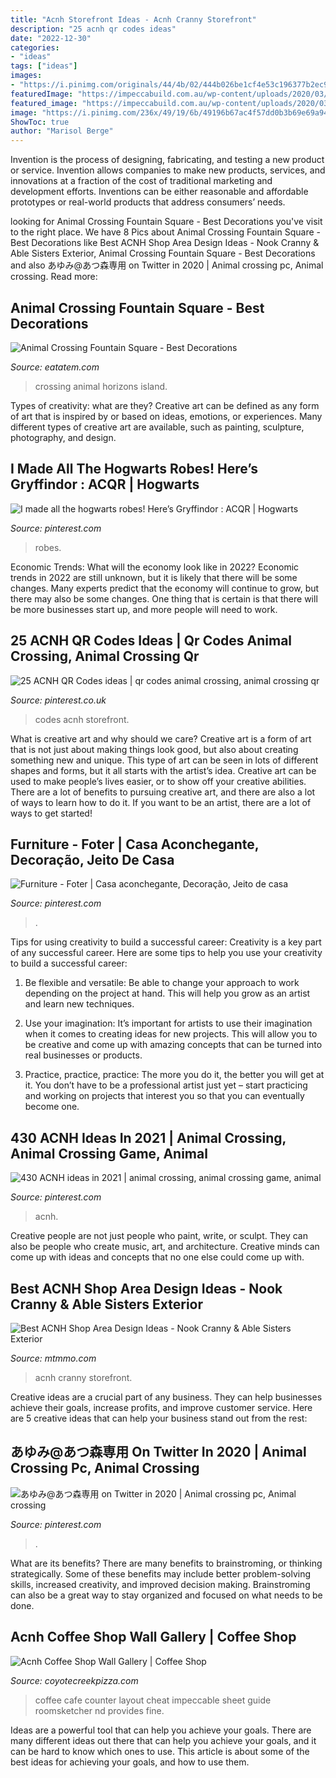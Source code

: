 ```yaml
---
title: "Acnh Storefront Ideas - Acnh Cranny Storefront"
description: "25 acnh qr codes ideas"
date: "2022-12-30"
categories:
- "ideas"
tags: ["ideas"]
images:
- "https://i.pinimg.com/originals/44/4b/02/444b026be1cf4e53c196377b2ec9d549.jpg"
featuredImage: "https://impeccabuild.com.au/wp-content/uploads/2020/03/Cafe-Design-Sydney-Coffee-Shop-Design-Cafe-Lighting-ImpeccaBuild--1200x1200.jpg"
featured_image: "https://impeccabuild.com.au/wp-content/uploads/2020/03/Cafe-Design-Sydney-Coffee-Shop-Design-Cafe-Lighting-ImpeccaBuild--1200x1200.jpg"
image: "https://i.pinimg.com/236x/49/19/6b/49196b67ac4f57dd0b3b69e69a94a3a7.jpg"
ShowToc: true
author: "Marisol Berge"
---
```



Invention is the process of designing, fabricating, and testing a new product or service. Invention allows companies to make new products, services, and innovations at a fraction of the cost of traditional marketing and development efforts. Inventions can be either reasonable and affordable prototypes or real-world products that address consumers’ needs.

	

		
looking for Animal Crossing Fountain Square - Best Decorations you've visit to the right place. We have 8 Pics about Animal Crossing Fountain Square - Best Decorations like Best ACNH Shop Area Design Ideas - Nook Cranny &amp; Able Sisters Exterior, Animal Crossing Fountain Square - Best Decorations and also あゆみ@あつ森専用 on Twitter in 2020 | Animal crossing pc, Animal crossing. Read more:
		
    
## Animal Crossing Fountain Square - Best Decorations

<img loading=lazy src="https://oyster.ignimgs.com/mediawiki/apis.ign.com/animal-crossing-new-horizons/a/ae/ACNH_ShopFlair.jpg?q=width%3D1280" onerror="this.onerror=null;this.src='https://tse3.mm.bing.net/th?id=OIP.X-FXj2IRkZRb3fo6pB5WWAHaEK&amp;pid=15.1';" alt="Animal Crossing Fountain Square - Best Decorations">

_Source: eatatem.com_

>crossing animal horizons island. 

	

Types of creativity: what are they?
Creative art can be defined as any form of art that is inspired by or based on ideas, emotions, or experiences. Many different types of creative art are available, such as painting, sculpture, photography, and design.

    
## I Made All The Hogwarts Robes! Here’s Gryffindor : ACQR | Hogwarts

<img loading=lazy src="https://i.pinimg.com/originals/6d/f6/dd/6df6dd01cfbef491a101ea32e3d998d8.jpg" onerror="this.onerror=null;this.src='https://tse2.mm.bing.net/th?id=OIP.crD5egYYVAtLp3jlv0ELawHaFj&amp;pid=15.1';" alt="I made all the hogwarts robes! Here’s Gryffindor : ACQR | Hogwarts">

_Source: pinterest.com_

>robes. 

	

Economic Trends: What will the economy look like in 2022?
Economic trends in 2022 are still unknown, but it is likely that there will be some changes. Many experts predict that the economy will continue to grow, but there may also be some changes. One thing that is certain is that there will be more businesses start up, and more people will need to work.

    
## 25 ACNH QR Codes Ideas | Qr Codes Animal Crossing, Animal Crossing Qr

<img loading=lazy src="https://i.pinimg.com/236x/c1/86/a3/c186a3025b57d7da851e20cb1f469fbf.jpg" onerror="this.onerror=null;this.src='https://tse3.mm.bing.net/th?id=OIP.uyrp_vUTkeWOffgiiQnvSwAAAA&amp;pid=15.1';" alt="25 ACNH QR Codes ideas | qr codes animal crossing, animal crossing qr">

_Source: pinterest.co.uk_

>codes acnh storefront. 

	

What is creative art and why should we care?
Creative art is a form of art that is not just about making things look good, but also about creating something new and unique. This type of art can be seen in lots of different shapes and forms, but it all starts with the artist’s idea. Creative art can be used to make people’s lives easier, or to show off your creative abilities. There are a lot of benefits to pursuing creative art, and there are also a lot of ways to learn how to do it. If you want to be an artist, there are a lot of ways to get started!

    
## Furniture - Foter | Casa Aconchegante, Decoração, Jeito De Casa

<img loading=lazy src="https://i.pinimg.com/originals/c2/23/a6/c223a698832b7d5e9fcce4dd1e5e583a.jpg" onerror="this.onerror=null;this.src='https://tse2.mm.bing.net/th?id=OIP.0YPqozaoZm7PpGBU6ul1HgHaHX&amp;pid=15.1';" alt="Furniture - Foter | Casa aconchegante, Decoração, Jeito de casa">

_Source: pinterest.com_

>. 

	

Tips for using creativity to build a successful career:
Creativity is a key part of any successful career. Here are some tips to help you use your creativity to build a successful career:
1. Be flexible and versatile: Be able to change your approach to work depending on the project at hand. This will help you grow as an artist and learn new techniques.

2. Use your imagination: It’s important for artists to use their imagination when it comes to creating ideas for new projects. This will allow you to be creative and come up with amazing concepts that can be turned into real businesses or products.

3. Practice, practice, practice: The more you do it, the better you will get at it. You don’t have to be a professional artist just yet – start practicing and working on projects that interest you so that you can eventually become one.


    
## 430 ACNH Ideas In 2021 | Animal Crossing, Animal Crossing Game, Animal

<img loading=lazy src="https://i.pinimg.com/236x/49/19/6b/49196b67ac4f57dd0b3b69e69a94a3a7.jpg" onerror="this.onerror=null;this.src='https://tse4.mm.bing.net/th?id=OIP.Z1ipG2zwGu74jfht-J8apAAAAA&amp;pid=15.1';" alt="430 ACNH ideas in 2021 | animal crossing, animal crossing game, animal">

_Source: pinterest.com_

>acnh. 

	

Creative people are not just people who paint, write, or sculpt. They can also be people who create music, art, and architecture. Creative minds can come up with ideas and concepts that no one else could come up with.

    
## Best ACNH Shop Area Design Ideas - Nook Cranny &amp; Able Sisters Exterior

<img loading=lazy src="https://www.mtmmo.com/upload/20210304/6375047514239534415340821.png" onerror="this.onerror=null;this.src='https://tse2.mm.bing.net/th?id=OIP.dd70UCViAwcTWF9cZJ6v4gHaEK&amp;pid=15.1';" alt="Best ACNH Shop Area Design Ideas - Nook Cranny &amp; Able Sisters Exterior">

_Source: mtmmo.com_

>acnh cranny storefront. 

	

Creative ideas are a crucial part of any business. They can help businesses achieve their goals, increase profits, and improve customer service. Here are 5 creative ideas that can help your business stand out from the rest:

    
## あゆみ@あつ森専用 On Twitter In 2020 | Animal Crossing Pc, Animal Crossing

<img loading=lazy src="https://i.pinimg.com/originals/44/4b/02/444b026be1cf4e53c196377b2ec9d549.jpg" onerror="this.onerror=null;this.src='https://tse3.mm.bing.net/th?id=OIP.pTRcF2ctGgTuXzHcZGXxAwHaEK&amp;pid=15.1';" alt="あゆみ@あつ森専用 on Twitter in 2020 | Animal crossing pc, Animal crossing">

_Source: pinterest.com_

>. 

	

What are its benefits?
There are many benefits to brainstroming, or thinking strategically. Some of these benefits may include better problem-solving skills, increased creativity, and improved decision making. Brainstroming can also be a great way to stay organized and focused on what needs to be done.

    
## Acnh Coffee Shop Wall Gallery | Coffee Shop

<img loading=lazy src="https://impeccabuild.com.au/wp-content/uploads/2020/03/Cafe-Design-Sydney-Coffee-Shop-Design-Cafe-Lighting-ImpeccaBuild--1200x1200.jpg" onerror="this.onerror=null;this.src='https://tse1.mm.bing.net/th?id=OIP.FWaZbKKm_xaHwMacCIC6cAHaHa&amp;pid=15.1';" alt="Acnh Coffee Shop Wall Gallery | Coffee Shop">

_Source: coyotecreekpizza.com_

>coffee cafe counter layout cheat impeccable sheet guide roomsketcher nd provides fine. 

	

Ideas are a powerful tool that can help you achieve your goals. There are many different ideas out there that can help you achieve your goals, and it can be hard to know which ones to use. This article is about some of the best ideas for achieving your goals, and how to use them.


